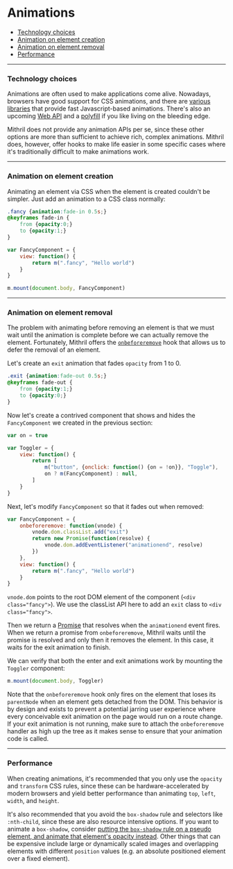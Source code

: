 <!--meta
Approaches you can use to animate your Mithril-based apps, including technology and performance suggestions
-->

# Animations

- [Technology choices](#technology-choices)
- [Animation on element creation](#animation-on-element-creation)
- [Animation on element removal](#animation-on-element-removal)
- [Performance](#performance)

---

### Technology choices

Animations are often used to make applications come alive. Nowadays, browsers have good support for CSS animations, and there are [various](https://greensock.com/gsap) [libraries](http://velocityjs.org/) that provide fast Javascript-based animations. There's also an upcoming [Web API](https://developer.mozilla.org/en-US/docs/Web/API/Web_Animations_API/Using_the_Web_Animations_API) and a [polyfill](https://github.com/web-animations/web-animations-js) if you like living on the bleeding edge.

Mithril does not provide any animation APIs per se, since these other options are more than sufficient to achieve rich, complex animations. Mithril does, however, offer hooks to make life easier in some specific cases where it's traditionally difficult to make animations work.

---

### Animation on element creation

Animating an element via CSS when the element is created couldn't be simpler. Just add an animation to a CSS class normally:

```css
.fancy {animation:fade-in 0.5s;}
@keyframes fade-in {
	from {opacity:0;}
	to {opacity:1;}
}
```

```javascript
var FancyComponent = {
	view: function() {
		return m(".fancy", "Hello world")
	}
}

m.mount(document.body, FancyComponent)
```

---

### Animation on element removal

The problem with animating before removing an element is that we must wait until the animation is complete before we can actually remove the element. Fortunately, Mithril offers the [`onbeforeremove`](lifecycle-methods.md#onbeforeremove) hook that allows us to defer the removal of an element.

Let's create an `exit` animation that fades `opacity` from 1 to 0.

```css
.exit {animation:fade-out 0.5s;}
@keyframes fade-out {
	from {opacity:1;}
	to {opacity:0;}
}
```

Now let's create a contrived component that shows and hides the `FancyComponent` we created in the previous section:

```javascript
var on = true

var Toggler = {
	view: function() {
		return [
			m("button", {onclick: function() {on = !on}}, "Toggle"),
			on ? m(FancyComponent) : null,
		]
	}
}
```

Next, let's modify `FancyComponent` so that it fades out when removed:

```javascript
var FancyComponent = {
	onbeforeremove: function(vnode) {
		vnode.dom.classList.add("exit")
		return new Promise(function(resolve) {
			vnode.dom.addEventListener("animationend", resolve)
		})
	},
	view: function() {
		return m(".fancy", "Hello world")
	}
}
```

`vnode.dom` points to the root DOM element of the component (`<div class="fancy">`). We use the classList API here to add an `exit` class to `<div class="fancy">`.

Then we return a [Promise](promise.md) that resolves when the `animationend` event fires. When we return a promise from `onbeforeremove`, Mithril waits until the promise is resolved and only then it removes the element. In this case, it waits for the exit animation to finish.

We can verify that both the enter and exit animations work by mounting the `Toggler` component:

```javascript
m.mount(document.body, Toggler)
```

Note that the `onbeforeremove` hook only fires on the element that loses its `parentNode` when an element gets detached from the DOM. This behavior is by design and exists to prevent a potential jarring user experience where every conceivable exit animation on the page would run on a route change. If your exit animation is not running, make sure to attach the `onbeforeremove` handler as high up the tree as it makes sense to ensure that your animation code is called.

---

### Performance

When creating animations, it's recommended that you only use the `opacity` and `transform` CSS rules, since these can be hardware-accelerated by modern browsers and yield better performance than animating `top`, `left`, `width`, and `height`.

It's also recommended that you avoid the `box-shadow` rule and selectors like `:nth-child`, since these are also resource intensive options. If you want to animate a `box-shadow`, consider [putting the `box-shadow` rule on a pseudo element, and animate that element's opacity instead](http://tobiasahlin.com/blog/how-to-animate-box-shadow/). Other things that can be expensive include large or dynamically scaled images and overlapping elements with different `position` values (e.g. an absolute positioned element over a fixed element).
